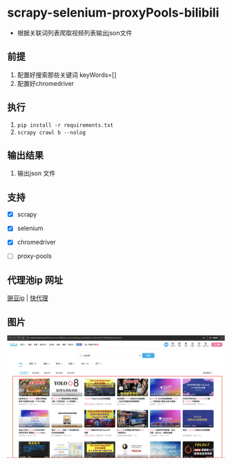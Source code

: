 # scrapy-selenium-proxyPools-bilibili

- 根据关联词列表爬取视频列表输出json文件


## 前提
1. 配置好搜索那些关键词  keyWords=[]
3. 配置好chromedriver



## 执行

1. `pip install -r requirements.txt`
2. `scrapy crawl b --nolog`
 

## 输出结果
1. 输出json 文件 


## 支持

- [x] scrapy
- [x] selenium
- [x] chromedriver
- [ ] proxy-pools




## 代理池ip 网址 
[豌豆ip](https://h.wandouip.com) | 
[快代理](https://www.kuaidaili.com/free/fps/)





## 图片
![alt text](image.png)